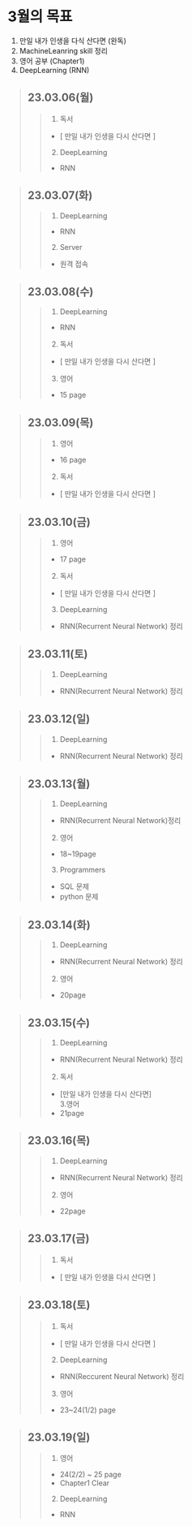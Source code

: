 # 3월의 목표

1. 만일 내가 인생을 다식 산다면 (완독)
2. MachineLeanring skill 정리
3. 영어 공부 (Chapter1)
4. DeepLearning (RNN)

> ## 23.03.06(월)
> > 1. 독서  
> >   - [ 만일 내가 인생을 다시 산다면 ]  
> > 
> > 2. DeepLearning   
> >   - RNN
> > 

> ## 23.03.07(화)
> > 1. DeepLearning  
> >   - RNN
> > 
> > 2. Server
> >   - 원격 접속

> ## 23.03.08(수)
> > 1. DeepLearning
> >   - RNN
> >   
> > 2. 독서  
> > - [ 만일 내가 인생을 다시 산다면 ] 
> > 
> > 3. 영어  
> >   - 15 page

> ## 23.03.09(목)
> > 1. 영어
> >   - 16 page
> > 2. 독서
> >   - [ 만일 내가 인생을 다시 산다면 ]

> ## 23.03.10(금)
> > 1. 영어  
> >   - 17 page  
> > 
> > 2. 독서  
> >   - [ 만일 내가 인생을 다시 산다면 ]
> > 
> > 3. DeepLearning
> >   - RNN(Recurrent Neural Network) 정리

> ## 23.03.11(토)
> > 1. DeepLearning
> >   - RNN(Recurrent Neural Network) 정리

> ## 23.03.12(일)
> > 1. DeepLearning
> >   - RNN(Recurrent Neural Network) 정리

> ## 23.03.13(월)
> > 1. DeepLearning
> >   - RNN(Recurrent Neural Network)정리
> > 2. 영어 
> >   - 18~19page
> > 3. Programmers
> >   - SQL 문제
> >   - python 문제

> ## 23.03.14(화)
> > 1. DeepLearning
> >   - RNN(Recurrent Neural Network) 정리
> > 2. 영어
> >   - 20page

> ## 23.03.15(수)
> > 1. DeepLearning
> >   - RNN(Recurrent Neural Network) 정리
> > 2. 독서
> >   - [만일 내가 인생을 다시 산다면]  
> > 3.영어
> >   - 21page
> >   

> ## 23.03.16(목)
> > 1. DeepLearning
> >   - RNN(Recurrent Neural Network) 정리
> > 2. 영어  
> >   - 22page  

> ## 23.03.17(금)
> > 1. 독서  
> >   - [ 만일 내가 인생을 다시 산다면 ]

> ## 23.03.18(토)
> > 1. 독서
> >   - [ 만일 내가 인생을 다시 산다면 ]
> > 2. DeepLearning
> >   - RNN(Reccurent Neural Network) 정리
> > 3. 영어
> >   - 23~24(1/2) page

> ## 23.03.19(일)
> > 1. 영어  
> >   - 24(2/2) ~ 25 page  
> >   - Chapter1 Clear  
> > 2. DeepLearning  
> >   - RNN  
